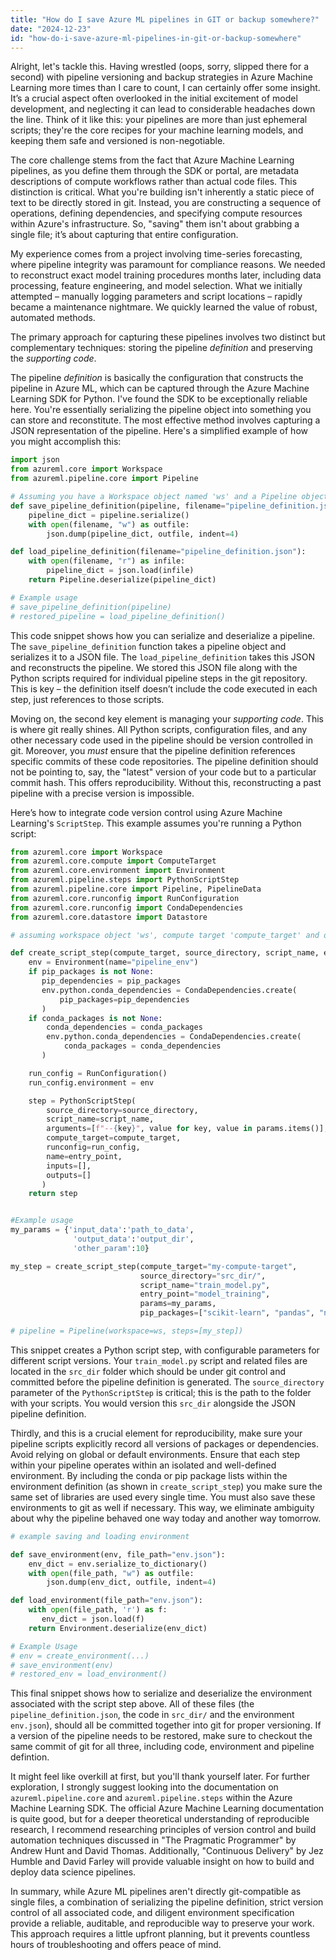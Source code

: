 ```yaml
---
title: "How do I save Azure ML pipelines in GIT or backup somewhere?"
date: "2024-12-23"
id: "how-do-i-save-azure-ml-pipelines-in-git-or-backup-somewhere"
---
```


Alright, let's tackle this. Having wrestled (oops, sorry, slipped there for a second) with pipeline versioning and backup strategies in Azure Machine Learning more times than I care to count, I can certainly offer some insight. It’s a crucial aspect often overlooked in the initial excitement of model development, and neglecting it can lead to considerable headaches down the line. Think of it like this: your pipelines are more than just ephemeral scripts; they're the core recipes for your machine learning models, and keeping them safe and versioned is non-negotiable.

The core challenge stems from the fact that Azure Machine Learning pipelines, as you define them through the SDK or portal, are metadata descriptions of compute workflows rather than actual code files. This distinction is critical. What you're building isn't inherently a static piece of text to be directly stored in git. Instead, you are constructing a sequence of operations, defining dependencies, and specifying compute resources within Azure's infrastructure. So, "saving" them isn't about grabbing a single file; it’s about capturing that entire configuration.

My experience comes from a project involving time-series forecasting, where pipeline integrity was paramount for compliance reasons. We needed to reconstruct exact model training procedures months later, including data processing, feature engineering, and model selection. What we initially attempted – manually logging parameters and script locations – rapidly became a maintenance nightmare. We quickly learned the value of robust, automated methods.

The primary approach for capturing these pipelines involves two distinct but complementary techniques: storing the pipeline *definition* and preserving the *supporting code*.

The pipeline *definition* is basically the configuration that constructs the pipeline in Azure ML, which can be captured through the Azure Machine Learning SDK for Python. I've found the SDK to be exceptionally reliable here. You're essentially serializing the pipeline object into something you can store and reconstitute. The most effective method involves capturing a JSON representation of the pipeline. Here's a simplified example of how you might accomplish this:

```python
import json
from azureml.core import Workspace
from azureml.pipeline.core import Pipeline

# Assuming you have a Workspace object named 'ws' and a Pipeline object named 'pipeline'
def save_pipeline_definition(pipeline, filename="pipeline_definition.json"):
    pipeline_dict = pipeline.serialize()
    with open(filename, "w") as outfile:
        json.dump(pipeline_dict, outfile, indent=4)

def load_pipeline_definition(filename="pipeline_definition.json"):
    with open(filename, "r") as infile:
        pipeline_dict = json.load(infile)
    return Pipeline.deserialize(pipeline_dict)

# Example usage
# save_pipeline_definition(pipeline)
# restored_pipeline = load_pipeline_definition()
```

This code snippet shows how you can serialize and deserialize a pipeline. The `save_pipeline_definition` function takes a pipeline object and serializes it to a JSON file. The `load_pipeline_definition` takes this JSON and reconstructs the pipeline. We stored this JSON file along with the Python scripts required for individual pipeline steps in the git repository. This is key – the definition itself doesn’t include the code executed in each step, just references to those scripts.

Moving on, the second key element is managing your *supporting code*. This is where git really shines. All Python scripts, configuration files, and any other necessary code used in the pipeline should be version controlled in git. Moreover, you *must* ensure that the pipeline definition references specific commits of these code repositories. The pipeline definition should not be pointing to, say, the "latest" version of your code but to a particular commit hash. This offers reproducibility. Without this, reconstructing a past pipeline with a precise version is impossible.

Here’s how to integrate code version control using Azure Machine Learning's `ScriptStep`. This example assumes you're running a Python script:

```python
from azureml.core import Workspace
from azureml.core.compute import ComputeTarget
from azureml.core.environment import Environment
from azureml.pipeline.steps import PythonScriptStep
from azureml.pipeline.core import Pipeline, PipelineData
from azureml.core.runconfig import RunConfiguration
from azureml.core.runconfig import CondaDependencies
from azureml.core.datastore import Datastore

# assuming workspace object 'ws', compute target 'compute_target' and default datastore 'default_ds'

def create_script_step(compute_target, source_directory, script_name, entry_point, params, pip_packages=None, conda_packages=None):
    env = Environment(name="pipeline_env")
    if pip_packages is not None:
       pip_dependencies = pip_packages
       env.python.conda_dependencies = CondaDependencies.create(
           pip_packages=pip_dependencies
       )
    if conda_packages is not None:
        conda_dependencies = conda_packages
        env.python.conda_dependencies = CondaDependencies.create(
            conda_packages = conda_dependencies
       )

    run_config = RunConfiguration()
    run_config.environment = env

    step = PythonScriptStep(
        source_directory=source_directory,
        script_name=script_name,
        arguments=[f"--{key}", value for key, value in params.items()],
        compute_target=compute_target,
        runconfig=run_config,
        name=entry_point,
        inputs=[],
        outputs=[]
       )
    return step


#Example usage
my_params = {'input_data':'path_to_data',
              'output_data':'output_dir',
              'other_param':10}

my_step = create_script_step(compute_target="my-compute-target",
                             source_directory="src_dir/",
                             script_name="train_model.py",
                             entry_point="model_training",
                             params=my_params,
                             pip_packages=["scikit-learn", "pandas", "numpy"])

# pipeline = Pipeline(workspace=ws, steps=[my_step])
```

This snippet creates a Python script step, with configurable parameters for different script versions. Your `train_model.py` script and related files are located in the `src_dir` folder which should be under git control and committed before the pipeline definition is generated. The `source_directory` parameter of the `PythonScriptStep` is critical; this is the path to the folder with your scripts. You would version this `src_dir` alongside the JSON pipeline definition.

Thirdly, and this is a crucial element for reproducibility, make sure your pipeline scripts explicitly record all versions of packages or dependencies. Avoid relying on global or default environments. Ensure that each step within your pipeline operates within an isolated and well-defined environment. By including the conda or pip package lists within the environment definition (as shown in `create_script_step`) you make sure the same set of libraries are used every single time. You must also save these environments to git as well if necessary. This way, we eliminate ambiguity about why the pipeline behaved one way today and another way tomorrow.

```python
# example saving and loading environment

def save_environment(env, file_path="env.json"):
    env_dict = env.serialize_to_dictionary()
    with open(file_path, "w") as outfile:
        json.dump(env_dict, outfile, indent=4)

def load_environment(file_path="env.json"):
    with open(file_path, 'r') as f:
       env_dict = json.load(f)
    return Environment.deserialize(env_dict)

# Example Usage
# env = create_environment(...)
# save_environment(env)
# restored_env = load_environment()
```

This final snippet shows how to serialize and deserialize the environment associated with the script step above. All of these files (the `pipeline_definition.json`, the code in `src_dir/` and the environment `env.json`), should all be committed together into git for proper versioning. If a version of the pipeline needs to be restored, make sure to checkout the same commit of git for all three, including code, environment and pipeline defintion.

It might feel like overkill at first, but you'll thank yourself later. For further exploration, I strongly suggest looking into the documentation on `azureml.pipeline.core` and `azureml.pipeline.steps` within the Azure Machine Learning SDK. The official Azure Machine Learning documentation is quite good, but for a deeper theoretical understanding of reproducible research, I recommend researching principles of version control and build automation techniques discussed in "The Pragmatic Programmer" by Andrew Hunt and David Thomas. Additionally, "Continuous Delivery" by Jez Humble and David Farley will provide valuable insight on how to build and deploy data science pipelines.

In summary, while Azure ML pipelines aren't directly git-compatible as single files, a combination of serializing the pipeline definition, strict version control of all associated code, and diligent environment specification provide a reliable, auditable, and reproducible way to preserve your work. This approach requires a little upfront planning, but it prevents countless hours of troubleshooting and offers peace of mind.
